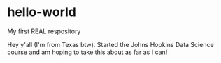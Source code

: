 # hello-world
My first REAL respository 

Hey y'all (I'm from Texas btw). Started the Johns Hopkins Data Science course and am hoping to take this about as far as I can!
